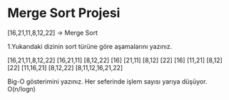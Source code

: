 # Merge Sort Projesi

[16,21,11,8,12,22] -> Merge Sort

1.Yukarıdaki dizinin sort türüne göre aşamalarını yazınız.

[16,21,11,8,12,22]
[16,21,11]    [8,12,22]
[16] [21,11]  [8,12] [22]
[16] [11,21]  [8,12] [22]
[11,16,21]    [8,12,22]
[8,11,12,16,21,22]

Big-O gösterimini yazınız.
Her seferinde işlem sayısı yarıya düşüyor.
O(n/logn)